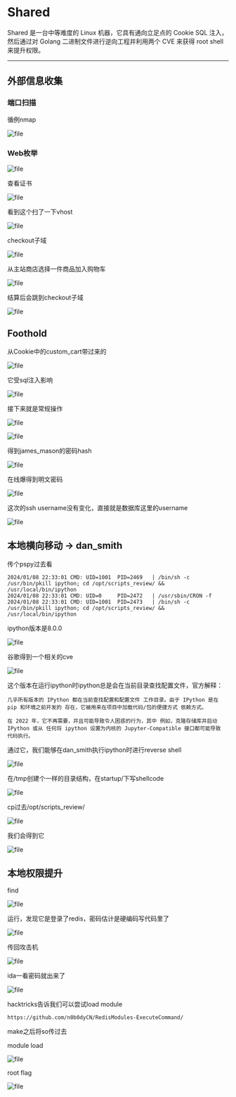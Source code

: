 # Shared

Shared 是一台中等难度的 Linux 机器，它具有通向立足点的 Cookie SQL 注入，然后通过对 Golang 二进制文件进行逆向工程并利用两个 CVE 来获得 root shell 来提升权限。

---

## 外部信息收集

### 端口扫描

循例nmap

![file](https://blog.apt250.zip/wp-content/uploads/2024/01/6f1e2777-6df2-6756-8ac3-4e715859b52a.png)

### Web枚举

![file](https://blog.apt250.zip/wp-content/uploads/2024/01/3e5e5cfa-a204-3c9d-e451-bd29b2d86543.png)

查看证书

![file](https://blog.apt250.zip/wp-content/uploads/2024/01/26267a86-f1e3-0d05-0e71-a53745b026ac.png)

看到这个扫了一下vhost

![file](https://blog.apt250.zip/wp-content/uploads/2024/01/160ab9c1-a4e0-b014-193d-1ee5936b18b5.png)

checkout子域

![file](https://blog.apt250.zip/wp-content/uploads/2024/01/b66fadcc-eb34-bfae-e169-314431fca657.png)

从主站商店选择一件商品加入购物车

![file](https://blog.apt250.zip/wp-content/uploads/2024/01/fcfdb23c-3e5c-2375-6215-6e8683417769.png)

结算后会跳到checkout子域

![file](https://blog.apt250.zip/wp-content/uploads/2024/01/203f7cc4-ba4d-bd7a-899f-8f4647a55a3a.png)

## Foothold

从Cookie中的custom_cart带过来的

![file](https://blog.apt250.zip/wp-content/uploads/2024/01/8e81e01f-0dc5-45a6-eb7d-9d776b48bcf4.png)

它受sql注入影响

![file](https://blog.apt250.zip/wp-content/uploads/2024/01/e47c8df6-181a-a72a-15ac-d51fc24171b7.png)

接下来就是常规操作

![file](https://blog.apt250.zip/wp-content/uploads/2024/01/fe028c34-f113-7429-a14b-e904f410eec5.png)

![file](https://blog.apt250.zip/wp-content/uploads/2024/01/30610bb9-d075-eda6-89ff-06e60211a799.png)

得到james_mason的密码hash

![file](https://blog.apt250.zip/wp-content/uploads/2024/01/ffde18c8-a357-dfc9-8810-c899b4834e30.png)

在线爆得到明文密码

![file](https://blog.apt250.zip/wp-content/uploads/2024/01/f76270fe-f11c-0688-abdb-a2380fe55418.png)

这次的ssh username没有变化，直接就是数据库这里的username

![file](https://blog.apt250.zip/wp-content/uploads/2024/01/6d6ea34c-2fc0-0986-b787-601e43aa1288.png)

## 本地横向移动 -> dan_smith

传个pspy过去看

```shell
2024/01/08 22:33:01 CMD: UID=1001  PID=2469   | /bin/sh -c /usr/bin/pkill ipython; cd /opt/scripts_review/ && /usr/local/bin/ipython 
2024/01/08 22:33:01 CMD: UID=0     PID=2472   | /usr/sbin/CRON -f 
2024/01/08 22:33:01 CMD: UID=1001  PID=2473   | /bin/sh -c /usr/bin/pkill ipython; cd /opt/scripts_review/ && /usr/local/bin/ipython 
```

ipython版本是8.0.0

![file](https://blog.apt250.zip/wp-content/uploads/2024/01/fbf2277f-80a9-51e8-dc7a-421ee5b3eff8.png)

谷歌得到一个相关的cve

![file](https://blog.apt250.zip/wp-content/uploads/2024/01/3dcb97db-b70d-6c1b-dd2b-0c1b48c365a9.png)

这个版本在运行ipython时ipython总是会在当前目录查找配置文件，官方解释：

	几乎所有版本的 IPython 都在当前查找配置和配置文件 工作目录。由于 IPython 是在 pip 和环境之前开发的 存在，它被用来在项目中加载代码/包的便捷方式 依赖方式。

	在 2022 年，它不再需要，并且可能导致令人困惑的行为，其中 例如，克隆存储库并启动 IPython 或从 任何将 ipython 设置为内核的 Jupyter-Compatible 接口都可能导致 代码执行。

通过它，我们能够在dan_smith执行ipython时进行reverse shell

![file](https://blog.apt250.zip/wp-content/uploads/2024/01/539a9137-c233-4e4b-47ed-cf735bcf8331.png)

在/tmp创建个一样的目录结构，在startup/下写shellcode

![file](https://blog.apt250.zip/wp-content/uploads/2024/01/665579f5-1ce5-cb37-5cb8-e5f49bdd0822.png)

cp过去/opt/scripts_review/

![file](https://blog.apt250.zip/wp-content/uploads/2024/01/95bc9e80-9e8a-e211-7d4d-4cae673f0635.png)

我们会得到它

![file](https://blog.apt250.zip/wp-content/uploads/2024/01/db36e3c3-d166-f3fc-bc16-fb692fc317ec.png)

## 本地权限提升

find

![file](https://blog.apt250.zip/wp-content/uploads/2024/01/a918daad-ff56-4213-e83d-c80765695d4e.png)

运行，发现它是登录了redis，密码估计是硬编码写代码里了

![file](https://blog.apt250.zip/wp-content/uploads/2024/01/e156612f-1455-7116-44af-390483008161.png)

传回攻击机

![file](https://blog.apt250.zip/wp-content/uploads/2024/01/0be5efc8-1896-bb46-2422-cf04b0fc3538.png)

ida一看密码就出来了

![file](https://blog.apt250.zip/wp-content/uploads/2024/01/2e1e4240-f676-9c91-efd6-397850259adb.png)

hacktricks告诉我们可以尝试load module

	https://github.com/n0b0dyCN/RedisModules-ExecuteCommand/

make之后将so传过去

module load

![file](https://blog.apt250.zip/wp-content/uploads/2024/01/62fe32b5-a096-8856-b723-6a47c539d55f.png)

root flag

![file](https://blog.apt250.zip/wp-content/uploads/2024/01/b08d01ca-5014-0dbe-9b2e-d08cb0c1d8e5.png)
